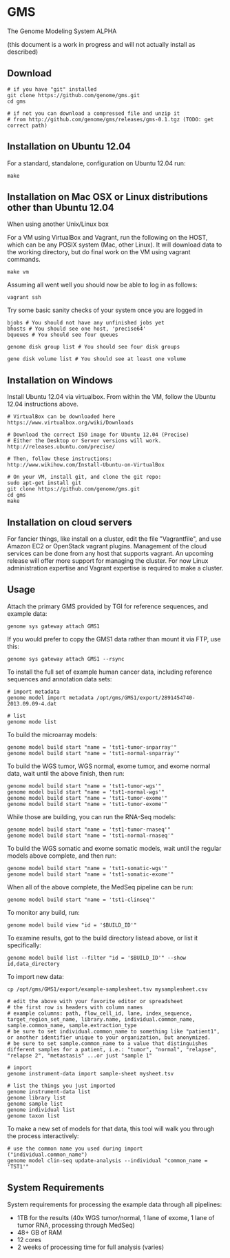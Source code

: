 GMS
===

The Genome Modeling System ALPHA

(this document is a work in progress and will not actually install as described)


Download
--------

    # if you have "git" installed
    git clone https://github.com/genome/gms.git
    cd gms
    
    # if not you can download a compressed file and unzip it
    # from http://github.com/genome/gms/releases/gms-0.1.tgz (TODO: get correct path)
    

Installation on Ubuntu 12.04
------------

For a standard, standalone, configuration on Ubuntu 12.04 run:
    
    make


Installation on Mac OSX or Linux distributions other than Ubuntu 12.04
------------

When using another Unix/Linux box

For a VM using VirtualBox and Vagrant, run the following on the HOST, which can be any POSIX system (Mac, other Linux).
It will download data to the working directory, but do final work on the VM using vagrant commands.

    make vm

Assuming all went well you should now be able to log in as follows:

    vagrant ssh

Try some basic sanity checks of your system once you are logged in

    bjobs # You should not have any unfinished jobs yet
    bhosts # You should see one host, 'precise64'
    bqueues # You should see four queues 

    genome disk group list # You should see four disk groups

    gene disk volume list # You should see at least one volume


Installation on Windows
-------------

Install Ubuntu 12.04 via virtualbox.  From within the VM, follow the Ubuntu 12.04 instructions above.

    # VirtualBox can be downloaded here
    https://www.virtualbox.org/wiki/Downloads

    # Download the correct ISO image for Ubuntu 12.04 (Precise)
    # Either the Desktop or Server versions will work.
    http://releases.ubuntu.com/precise/

    # Then, follow these instructions:
    http://www.wikihow.com/Install-Ubuntu-on-VirtualBox

    # On your VM, install git, and clone the git repo:
    sudo apt-get install git
    git clone https://github.com/genome/gms.git
    cd gms
    make
    

Installation on cloud servers
------------

For fancier things, like install on a cluster, edit the file "Vagrantfile", and use Amazon EC2 or OpenStack vagrant plugins.
Management of the cloud services can be done from any host that supports vagrant.  An upcoming release will offer more support
for managing the cluster.  For now Linux administration expertise and Vagrant expertise is required to make a cluster.

Usage
-----

Attach the primary GMS provided by TGI for reference sequences, and example data:

    genome sys gateway attach GMS1


If you would prefer to copy the GMS1 data rather than mount it via FTP, use this:

    genome sys gateway attach GMS1 --rsync


To install the full set of example human cancer data, including reference sequences and annotation data sets:
    
    # import metadata
    genome model import metadata /opt/gms/GMS1/export/2891454740-2013.09.09-4.dat
  
    # list
    genome mode list
    

To build the microarray models:

    genome model build start "name = 'tst1-tumor-snparray'"
    genome model build start "name = 'tst1-normal-snparray'"

To build the WGS tumor, WGS normal, exome tumor, and exome normal data, wait until the above finish, then run:
    
    genome model build start "name = 'tst1-tumor-wgs'"
    genome model build start "name = 'tst1-normal-wgs'"
    genome model build start "name = 'tst1-tumor-exome'"
    genome model build start "name = 'tst1-tumor-exome'"

While those are building, you can run the RNA-Seq models:

    genome model build start "name = 'tst1-tumor-rnaseq'"
    genome model build start "name = 'tst1-normal-rnaseq'"

To build the WGS somatic and exome somatic models, wait until the regular models above complete, and then run:

    genome model build start "name = 'tst1-somatic-wgs'"
    genome model build start "name = 'tst1-somatic-exome'"

When all of the above complete, the MedSeq pipeline can be run:

    genome model build start "name = 'tst1-clinseq'"

To monitor any build, run:

    genome model build view "id = '$BUILD_ID'"

To examine results, got to the build directory listead above, or list it specifically:

    genome model build list --filter "id = '$BUILD_ID'" --show id,data_directory


To import new data:

    cp /opt/gms/GMS1/export/example-samplesheet.tsv mysamplesheet.csv

    # edit the above with your favorite editor or spreadsheet
    # the first row is headers with column names
    # example columns: path, flow_cell_id, lane, index_sequence, target_region_set_name, library.name, individual.common_name, sample.common_name, sample.extraction_type
    # be sure to set individual.common_name to something like "patient1", or another identifier unique to your organization, but anonymized.
    # be sure to set sample.common_name to a value that distinguishes different samples for a patient, i.e.: "tumor", "normal", "relapse", "relapse 2", "metastasis" ...or just "sample 1"
    
    # import
    genome instrument-data import sample-sheet mysheet.tsv

    # list the things you just imported
    genome instrument-data list
    genome library list
    genome sample list 
    genome individual list
    genome taxon list


To make a new set of models for that data, this tool will walk you through the process interactively:

    # use the common name you used during import ("individual.common_name")
    genome model clin-seq update-analysis --individual "common_name = 'TST1'"


System Requirements
-------------------

System requirements for processing the example data through all pipelines:
 * 1TB for the results (40x WGS tumor/normal, 1 lane of exome, 1 lane of tumor RNA, processing through MedSeq)
 * 48+ GB of RAM
 * 12 cores
 * 2 weeks of processing time for full analysis (varies)



